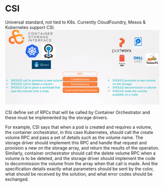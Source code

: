 # CSI

Universal standard, not tied to K8s. Currently CloudFoundry, Mesos & Kubernetes support CSI.
![csi](../images/36_csi.png)

CSI define set of RPCs that will be called by Container Orchestrator and these must be implemented by the storage drivers.  

For example, CSI says that when a pod is created and requires a volume, the container orchestrator, in this case Kubernetes, should call the create volume RPC and pass a set of details such as the volume name.  The storage driver should implement this RPC and handle that request and provision a new on the storage array, and return the results of the operation.  Similarly, container orchestrator should call the delete volume RPC when a volume is to be deleted, and the storage driver should implement the code to decommission the volume from the array when that call is made.  And the specification details exactly what parameters should be sent by the color, what should be received by the solution, and what error codes should be exchanged.